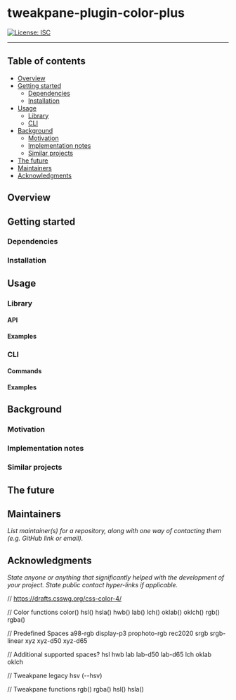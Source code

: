 <!--+ Warning: Content inside HTML comment blocks was generated by mdat and may be overwritten. +-->

<!-- title -->

# tweakpane-plugin-color-plus

<!-- /title -->

<!-- banner -->

<!-- badges -->

[![License: ISC](https://img.shields.io/badge/License-ISC-yellow.svg)](https://opensource.org/licenses/ISC)

<!-- /badges -->

<!-- short-description -->

---

<!-- /short-description -->

<!-- table-of-contents -->

## Table of contents

- [Overview](#overview)
- [Getting started](#getting-started)
  - [Dependencies](#dependencies)
  - [Installation](#installation)
- [Usage](#usage)
  - [Library](#library)
  - [CLI](#cli)
- [Background](#background)
  - [Motivation](#motivation)
  - [Implementation notes](#implementation-notes)
  - [Similar projects](#similar-projects)
- [The future](#the-future)
- [Maintainers](#maintainers)
- [Acknowledgments](#acknowledgments)

<!-- /table-of-contents -->

## Overview

## Getting started

### Dependencies

### Installation

## Usage

### Library

#### API

#### Examples

### CLI

#### Commands

#### Examples

## Background

### Motivation

### Implementation notes

### Similar projects

## The future

## Maintainers

_List maintainer(s) for a repository, along with one way of contacting them (e.g. GitHub link or email)._

## Acknowledgments

_State anyone or anything that significantly helped with the development of your project. State public contact hyper-links if applicable._

<!-- contributing -->

<!-- license -->

// https://drafts.csswg.org/css-color-4/

// Color functions
color()
hsl()
hsla()
hwb()
lab()
lch()
oklab()
oklch()
rgb()
rgba()

// Predefined Spaces
a98-rgb
display-p3
prophoto-rgb
rec2020
srgb
srgb-linear
xyz
xyz-d50
xyz-d65

// Additional supported spaces?
hsl
hwb
lab
lab-d50
lab-d65
lch
oklab
oklch

// Tweakpane legacy
hsv (--hsv)

// Tweakpane functions
rgb()
rgba()
hsl()
hsla()
